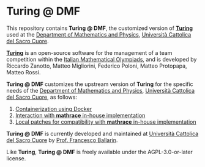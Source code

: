 # Turing @ DMF

This repository contains **Turing @ DMF**, the customized version of [**Turing**](https://gitlab.com/drago-96/turing) used at the [Department of Mathematics and Physics](https://www.dmf.unicatt.it/), [Università Cattolica del Sacro Cuore](https://www.unicatt.it/).

[**Turing**](https://gitlab.com/drago-96/turing) is an open-source software for the management of a team competition within the [Italian Mathematical Olympiads](http://olimpiadi.dm.unibo.it/le-gare/gara-a-squadre/), and is developed by Riccardo Zanotto, Matteo Migliorini, Federico Poloni, Matteo Protopapa, Matteo Rossi.

**Turing @ DMF** customizes the upstream version of **Turing** for the specific needs of the [Department of Mathematics and Physics](https://www.dmf.unicatt.it/), [Università Cattolica del Sacro Cuore](https://www.unicatt.it/), as follows:
1. [Containerization using Docker](docker/README.md)
2. [Interaction with **mathrace** in-house implementation](mathrace_interaction/README.md)
3. [Local patches for compatibility with **mathrace** in-house implementation](patches/turing/README.md)

**Turing @ DMF** is currently developed and maintained at [Università Cattolica del Sacro Cuore](https://www.unicatt.it/) by [Prof. Francesco Ballarin](https://www.francescoballarin.it).

Like **Turing**, **Turing @ DMF** is freely available under the AGPL-3.0-or-later license.
